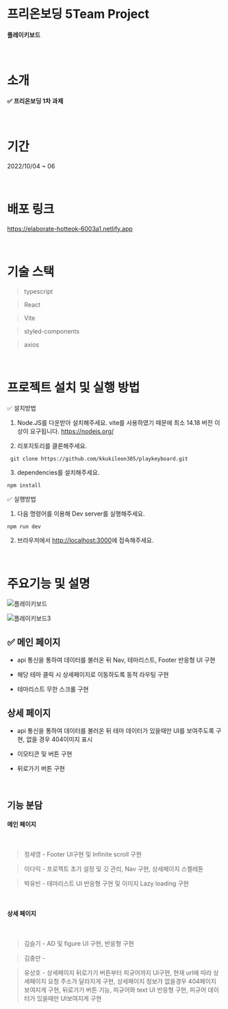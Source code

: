 # 프리온보딩 5Team Project

#### 플레이키보드

<br/>

# 소개

#### ✅ 프리온보딩 1차 과제

<br />

# 기간

2022/10/04 ~ 06

<br/>

# 배포 링크

https://elaborate-hotteok-6003a1.netlify.app

<br/>

# 기술 스택

> typescript

> React

> Vite

> styled-components

> axios

<br/>

# 프로젝트 설치 및 실행 방법

✅ 설치방법

1. Node.JS를 다운받아 설치해주세요. vite를 사용하였기 때문에 최소 14.18 버전 이상이 요구됩니다. https://nodejs.org/

2. 리포지토리를 클론해주세요.

```
 git clone https://github.com/kkukileon305/playkeyboard.git
```

3. dependencies를 설치해주세요.

```
npm install
```

✅ 실행방법

1. 다음 명령어를 이용해 Dev server를 실행해주세요.

```
npm run dev
```

2. 브라우저에서 <http://localhost:3000>에 접속해주세요.

<br/>

# 주요기능 및 설명

![플레이키보드](https://user-images.githubusercontent.com/104422865/194301613-8c93797c-9254-46a7-838b-648237a6a000.gif)

![플레이키보드3](https://user-images.githubusercontent.com/104422865/194300566-219a6bb7-1339-4063-86a6-31eada1c8906.gif)

## ✅ 메인 페이지

- api 통신을 통하여 데이터를 불러온 뒤 Nav, 테마리스트, Footer 반응형 UI 구현
- 해당 테마 클릭 시 상세페이지로 이동하도록 동적 라우팅 구현

- 테마리스트 무한 스크롤 구현

## 상세 페이지

- api 통신을 통하여 데이터를 불러온 뒤 테마 데이터가 있을때만 UI를 보여주도록 구현, 없을 경우 404이미지 표시

- 이모티콘 및 버튼 구현

- 뒤로가기 버튼 구현

<br/>

## 기능 분담

#### 메인 페이지

<br />

> 정세영 - Footer UI구현 및 Infinite scroll 구현
> <br/>

> 이다익 - 프로젝트 초기 설정 및 깃 관리, Nav 구현, 상세페이지 스켈레톤
> <br/>

> 박유빈 - 테마리스트 UI 반응형 구현 및 이미지 Lazy loading 구현

<br />

#### 상세 페이지

<br/>

> 김슬기 - AD 및 figure UI 구현, 반응형 구현
> <br/>

> 김충만 -
> <br/>

> 유상호 - 상세페이지 뒤로가기 버튼부터 피규어까지 UI구현, 현재 url에 따라 상세페이지 요청 주소가 달라지게 구현, 상세페이지 정보가 없을경우 404페이지 보여지게 구현, 뒤로가기 버튼 기능, 피규어와 text UI 반응형 구현, 피규어 데이터가 있을때만 UI보여지게 구현